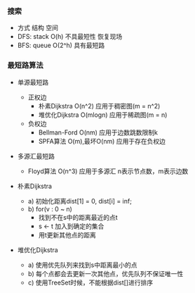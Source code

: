 ### 搜索
- 方式  结构   空间
- DFS: stack O(h)    不具最短性  恢复现场
- BFS: queue O(2^h)  具有最短路

### 最短路算法
- 单源最短路
    - 正权边 
        - 朴素Dijkstra    O(n^2)      应用于稠密图(m = n^2)
        - 堆优化Dijkstra  O(mlogn)    应用于稀疏图(m = n)     
    - 负权边 
        - Bellman-Ford    O(nm)      应用于边数跳数限制k
        - SPFA算法     O(m),最坏O(nm)  应用于存在负权边
- 多源汇最短路     
    - Floyd算法   O(n^3)    应用于多源汇   n表示节点数，m表示边数                  

- 朴素Dijkstra
   - a) 初始化距离dist[1] = 0, dist[i] = inf;  
   - b) for(v : 0 ~ n)  
        - 找到不在s中的距离最近的点t  
        - s <- t  加入到确定的集合  
        - 用t更新其他点的距离
- 堆优化Dijkstra
    - a) 使用优先队列来找到s中距离最小的点
    - b) 每个点都会去更新一次其他点，优先队列不保证唯一性
    - c) 使用TreeSet时候，不能根据dist[]进行排序
